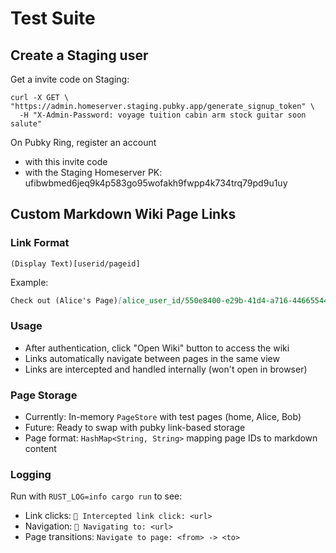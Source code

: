 # Test Suite

## Create a Staging user

Get a invite code on Staging:

```
curl -X GET \
"https://admin.homeserver.staging.pubky.app/generate_signup_token" \
  -H "X-Admin-Password: voyage tuition cabin arm stock guitar soon salute"
```

On Pubky Ring, register an account

- with this invite code
- with the Staging Homeserver PK: ufibwbmed6jeq9k4p583go95wofakh9fwpp4k734trq79pd9u1uy

## Custom Markdown Wiki Page Links

### Link Format
```
(Display Text)[userid/pageid]
```

Example:
```markdown
Check out (Alice's Page)[alice_user_id/550e8400-e29b-41d4-a716-446655440000]
```

### Usage
- After authentication, click "Open Wiki" button to access the wiki
- Links automatically navigate between pages in the same view
- Links are intercepted and handled internally (won't open in browser)

### Page Storage
- Currently: In-memory `PageStore` with test pages (home, Alice, Bob)
- Future: Ready to swap with pubky link-based storage
- Page format: `HashMap<String, String>` mapping page IDs to markdown content

### Logging
Run with `RUST_LOG=info cargo run` to see:
- Link clicks: `🔗 Intercepted link click: <url>`
- Navigation: `📄 Navigating to: <url>`
- Page transitions: `Navigate to page: <from> -> <to>`
